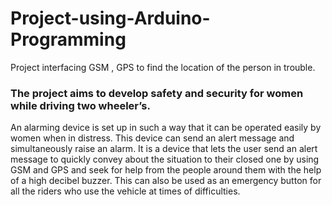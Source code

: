 # Project-using-Arduino-Programming
Project interfacing GSM , GPS to find the location of the person in trouble.
### The project aims to develop safety and security for women while driving two wheeler’s. 
An alarming device is set up in such a way that it can be operated easily by women when in distress. This device can send an alert message and simultaneously raise an alarm. It is a device that lets the user send an alert message to quickly convey about the situation to their closed one by using GSM and GPS and seek for help from the people around them with the help of a high decibel buzzer. This can also be used as an emergency button for all the riders who use the vehicle at times of difficulties.
